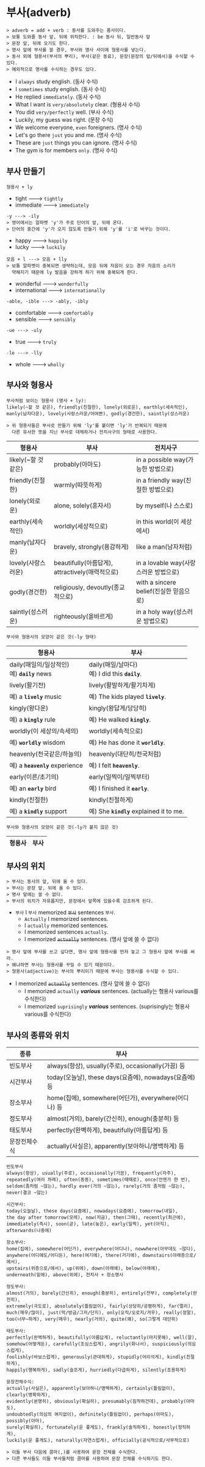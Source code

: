# 부사(adverb)
```
> adverb = add + verb : 동사를 도와주는 품사이다.
> 보통 도와줄 동사 앞, 뒤에 위치한다. : be 동사 뒤, 일반동사 앞
> 문장 앞, 뒤에 오기도 한다.
> 명사 앞에 부사를 쓸 경우, 부사와 명사 사이에 형용사를 넣는다.
> 동사 외에 형용사(부사의 뿌리), 부사(같은 동료), 문장(문장의 앞/뒤에서)을 수식할 수 있다. 
> 예외적으로 명사를 수식하는 경우도 있다. 
```
- I `always` study english. (동사 수식)
- I `sometimes` study english. (동사 수식)
- He replied `immediately`. (동사 수식)
- What I want is `very/absolutely` clear. (형용사 수식)
- You did `very/perfectly` well. (부사 수식)
- Luckily, my guess was right. (문장 수식)
- We welcome everyone, `even` foreigners. (명사 수식)
- Let's go there `just` you and me. (명사 수식)
- These are `just` things you can ignore. (명사 수식)
- The gym is for members `only`. (명사 수식)

## 부사 만들기
```
형용사 + ly
```
- tight ---> `tightly`
- immediate ---> `immediately`

```
-y ---> -ily
> 영어에서는 알파벳 'y'가 주로 단어의 앞, 뒤에 온다.
> 단어의 중간에 'y'가 오지 않도록 만들기 위해 'y'를 'i'로 바꾸는 것이다.
```
- happy ---> `happily`
- lucky ---> `luckily`

```
모음 + l ---> 모음 + lly
> 보통 알파벳이 중복되면 생략하는데, 모음 뒤에 자음이 오는 경우 자음의 소리가 
  약해지기 때문에 ly 발음을 강하게 하기 위해 중복되게 한다. 
```
- wonderful ---> `wonderfully`
- international ---> `internationally`

```
-able, -ible ---> -ably, -ibly
```
- comfortable ---> `comfortably`
- sensible ---> `sensibly`

```
-ue ---> -uly
```
- true ---> `truly`

```
-le ---> -lly
```
- whole ---> `wholly`

## 부사와 형용사
```
부사처럼 보이는 형용사 (명사 + ly):
likely(~할 것 같은), friendly(친절한), lonely(외로운), earthly(세속적인),
manly(남자다운), lovely(사랑스러운/어여쁜), godly(경건한), saintly(성스러운)

> 위 형용사들은 부사로 만들기 위해 'ly'를 붙이면 'ly'가 반복되기 때문에
  다른 유사한 뜻을 지닌 부사로 대체하거나 전치사구의 형태로 사용한다. 
```

형용사               | 부사                 | 전치사구
-------------------- | -------------------- | ----------------
likely(~할 것 같은)  | probably(아마도)     | in a possible way(가능한 방법으로) 
friendly(친절한)     | warmly(따뜻하게)     | in a friendly way(친절한 방법으로)
lonely(외로운)       | alone, solely(혼자서)| by myself(나 스스로)
earthly(세속적인)    | worldly(세상적으로)  | in this world(이 세상에서)
manly(남자다운)      | bravely, strongly(용감하게)| like a man(남자처럼)
lovely(사랑스러운)   | beautifully(아름답게), attractively(매력적으로)| in a lovable way(사랑스러운 방법으로)
godly(경건한)        | religiously, devoutly(종교적으로)| with a sincere belief(진실한 믿음으로)
saintly(성스러운)    | righteously(올바르게)| in a holy way(성스러운 방법으로)


```
부사와 형용사의 모양이 같은 것(-ly 형태)
```
형용사               | 부사               
-------------------- | --------------------
daily(매일의/일상적인) <br> 예) **`daily`** news| daily(매일/날마다) <br> 예) I did this **`daily`**.
lively(활기찬)       | lively(활발하게/활기차게)
예) a **`lively`** music | 예) The kids played **`lively`**.
kingly(왕다운)       | kingly(왕답게/당당히)
예) a **`kingly`** rule   | 예) He walked **`kingly`**.
worldly(이 세상의/속세의) | worldly(세속적으로)
예) **`worldly`** wisdom  | 예) He has done it **`worldly`**.
heavenly(천국같은/하늘의) | heavenly(대단히/천국처럼)
예) a **`heavenly`** experience | 예) I felt **`heavenly`**.
early(이른/초기의) | early(일찍이/일찍부터)
예) an **`early`** bird | 예) I finished it **`early`**. 
kindly(친절한) | kindly(친절하게)
예) a **`kindly`** support | 예) She **`kindly`** explained it to me.

```
부사와 형용사의 모양이 같은 것(-ly가 붙지 않은 것)
```
형용사               | 부사               
-------------------- | --------------------

## 부사의 위치
```
> 부사는 동사의 앞, 뒤에 올 수 있다. 
> 부사는 문장 앞, 뒤에 올 수 있다.
> 명사 앞에는 쓸 수 없다.
> 부사의 위치가 자유롭지만, 문장에서 앞쪽에 있을수록 강조하게 된다.
```
- `부사` I `부사` memorized ~~`부사`~~ sentences `부사`.
  - `Actually` I memorized sentences.
  - I `actually` memorized sentences.
  - I memorized sentences `actually`.
  - I memorized ~~`actually`~~ sentences. (명사 앞에 쓸 수 없다)

```
> 명사 앞에 부사를 쓰고 싶다면, 명사 앞에 형용사를 먼저 놓고 그 형용사 앞에 부사를 써라.
> 왜냐하면 부사는 형용사를 꾸밀 수 있기 때문이다.
> 형용사(adjective)는 부사의 뿌리이기 때문에 부사는 형용사를 수식할 수 있다.
```
- I memorized ~~`actually`~~ sentences. (명사 앞에 쓸 수 없다)
  - I memorized `actually` **_various_** sentences. (actually는 형용사 various를 수식한다)
  - I memorized `suprisingly` **_various_** sentences. (suprisingly는 형용사 various를 수식한다)


## 부사의 종류와 위치

종류             | 부사
---------------- | -------------------------------
빈도부사         | always(항상), usually(주로), occasionally(가끔) 등
시간부사         | today(오늘날), these days(요즘에), nowadays(요즘에) 등
장소부사         | home(집에), somewhere(어딘가), everywhere(어디나) 등
정도부사         | almost(거의), barely(간신히), enough(충분히) 등
태도부사         | perfectly(완벽하게), beautifully(아름답게) 등
문장전체수식     | actually(사실은), apparently(보아하니/명백하게) 등


```
빈도부사
always(항상), usually(주로), occasionally(가끔), frequently(자주), 
repeatedly(여러 차례), often(종종), sometimes(때때로), once(언젠가 한 번), 
seldom(좀처럼 ~않는), hardly ever(거의 ~않는), rarely(거의 좀처럼 ~않는), never(결코 ~않는)
```


```
시간부사:
today(오늘날), these days(요즘에), nowadays(요즘에), tomorrow(내일), 
the day after tomorrow(모레), now(지금), then(그때), recently(최근에), 
immediately(즉시), soon(곧), late(늦은), early(일찍), yet(아직), afterwards(나중에)
```

```
장소부사:
home(집에), somewhere(어딘가), everywhere(어디나), nowwhere(아무데도 ~않다), 
anywhere(어디에도/어디든), here(여기에), there(거기에), downstairs(아래층으로/에서), 
upstairs(위층으로/에서), up(위에), down(아래에), below(아래에), 
underneath(밑에), above(위에), 전치사 + 장소명사
```

```
정도부사:
almost(거의), barely(간신히), enough(충분히), entirely(전부), completely(완전히), 
extremely(극도로), absolutely(틀림없이), fairly(상당히/공평하게), far(멀리), 
much(매우/많이), just(막/방금/그저/단지), only(오직/오로지/겨우), really(정말), 
too(너무~하게), very(매우), nearly(거의), quite(꽤), so(그렇게 대단히)
```

```
태도부사:
perfectly(완벽하게), beautifully(아름답게), reluctantly(마지못해), well(잘), 
somehow(어떻게든), carefully(조심스럽게), angrily(화나서), suspiciously(의심스럽게), 
foolishly(바보스럽게), generously(관대하게), stupidly(어리석게), kindly(친절하게), 
happily(행복하게), sadly(슬프게), hurriedly(다급하게), silently(조용하게)
```

```
문장전체수식:
actually(사실은), apparently(보아하니/명백하게), certainly(틀림없이), clearly(명확하게), 
evidently(분명히), obviously(확실히), presumably(짐작하건데), probably(아마도), 
undoubtedly(의심의 여지없이), definitely(틀림없이), perhaps(아마도), possibly(아마), 
surely(확실히), fortunately(운 좋게도), frankly(솔직하게), honestly(정직하게), 
luckily(운 좋게도), naturally(자연스럽게), officially(공식적으로/사무적으로)

> 이들 부사 다음에 콤마(,)를 사용하여 문장 전체를 수식한다. 
> 다른 부사들도 이들 부사들처럼 콤마를 사용하여 문장 전체를 수식하기도 한다. 
```
